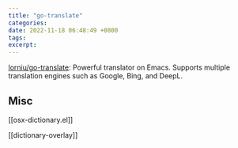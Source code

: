 ```yaml
---
title: "go-translate"
categories: 
date: 2022-11-18 06:48:49 +0800
tags: 
excerpt: 
---
```




[lorniu/go-translate](https://github.com/lorniu/go-translate): Powerful translator on Emacs. Supports multiple translation engines such as Google, Bing, and DeepL.





## Misc

[[osx-dictionary.el]]

[[dictionary-overlay]]




